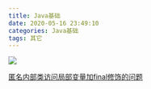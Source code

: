 ```yaml
---
title: Java基础
date: 2020-05-16 23:49:10
categories: Java基础
tags: 其它
---
```


![](https://oss.forestyoung.top/wind-turbine-5163993_1920.jpg)

<!--more-->

[匿名内部类访问局部变量加final修饰的问题](<https://blog.csdn.net/jiao_zg/article/details/78911469>)